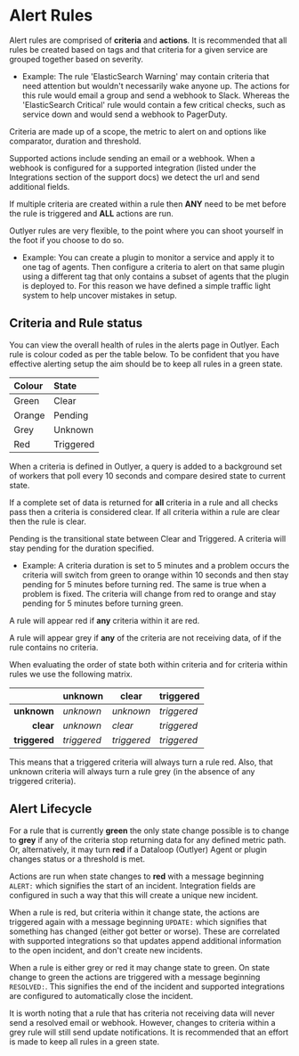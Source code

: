 # Alert Rules

Alert rules are comprised of **criteria** and **actions**. It is recommended that all rules be created based on tags and that criteria for a given service are grouped together based on severity.

* Example: The rule 'ElasticSearch Warning' may contain criteria that need attention but wouldn't necessarily wake anyone up. The actions for this rule would email a group and send a webhook to Slack. Whereas the 'ElasticSearch Critical' rule would contain a few critical checks, such as service down and would send a webhook to PagerDuty.

Criteria are made up of a scope, the metric to alert on and options like comparator, duration and threshold.

Supported actions include sending an email or a webhook. When a webhook is configured for a supported integration (listed under the Integrations section of the support docs) we detect the url and send additional fields.

If multiple criteria are created within a rule then **ANY** need to be met before the rule is triggered and **ALL** actions are run.

Outlyer rules are very flexible, to the point where you can shoot yourself in the foot if you choose to do so.

* Example: You can create a plugin to monitor a service and apply it to one tag of agents. Then configure a criteria to alert on that same plugin using a different tag that only contains a subset of agents that the plugin is deployed to. For this reason we have defined a simple traffic light system to help uncover mistakes in setup.

## Criteria and Rule status

You can view the overall health of rules in the alerts page in Outlyer. Each rule is colour coded as per the table below. To be confident that you have effective alerting setup the aim should be to keep all rules in a green state.

| Colour  | State       |
|:--------|:------------|
| Green   | Clear       |
| Orange  | Pending     |
| Grey    | Unknown     |
| Red     | Triggered   |

When a criteria is defined in Outlyer, a query is added to a background set of workers that poll every 10 seconds and compare desired state to current state.

If a complete set of data is returned for **all** criteria in a rule and all checks pass then a criteria is considered clear. If all criteria within a rule are clear then the rule is clear.

Pending is the transitional state between Clear and Triggered. A criteria will stay pending for the duration specified.

* Example: A criteria duration is set to 5 minutes and a problem occurs the criteria will switch from green to orange within 10 seconds and then stay pending for 5 minutes before turning red. The same is true when a problem is fixed. The criteria will change from red to orange and stay pending for 5 minutes before turning green.

A rule will appear red if **any** criteria within it are red.

A rule will appear grey if **any** of the criteria are not receiving data, of if the rule contains no criteria.

When evaluating the order of state both within criteria and for criteria within rules we use the following matrix.

|               |unknown       | clear       | triggered    |
|--------------:|--------------|-------------|--------------|
| **unknown**   | _unknown_    | _unknown_   | _triggered_  |
| **clear**     |  _unknown_   | _clear_     |  _triggered_ |
| **triggered** |  _triggered_ | _triggered_ |  _triggered_ |

This means that a triggered criteria will always turn a rule red. Also, that unknown criteria will always turn a rule grey (in the absence of any triggered criteria).

## Alert Lifecycle

For a rule that is currently **green** the only state change possible is to change to **grey** if any of the criteria stop returning data for any defined metric path. Or, alternatively, it may turn **red** if a Dataloop (Outlyer) Agent or plugin changes status or a threshold is met.

Actions are run when state changes to **red** with a message beginning `ALERT:` which signifies the start of an incident. Integration fields are configured in such a way that this will create a unique new incident.

When a rule is red, but criteria within it change state, the actions are triggered again with a message beginning `UPDATE:` which signifies that something has changed (either got better or worse). These are correlated with supported integrations so that updates append additional information to the open incident, and don't create new incidents.

When a rule is either grey or red it may change state to green. On state change to green the actions are triggered with a message beginning `RESOLVED:`. This signifies the end of the incident and supported integrations are configured to automatically close the incident.

It is worth noting that a rule that has criteria not receiving data will never send a resolved email or webhook. However, changes to criteria within a grey rule will still send update notifications. It is recommended that an effort is made to keep all rules in a green state.

